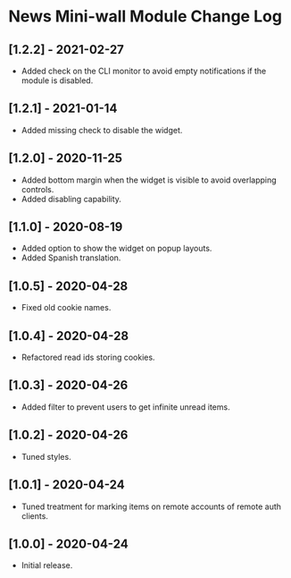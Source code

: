 
# News Mini-wall Module Change Log

## [1.2.2] - 2021-02-27

- Added check on the CLI monitor to avoid empty notifications if the module is disabled.

## [1.2.1] - 2021-01-14

- Added missing check to disable the widget.

## [1.2.0] - 2020-11-25

- Added bottom margin when the widget is visible to avoid overlapping controls.
- Added disabling capability.

## [1.1.0] - 2020-08-19

- Added option to show the widget on popup layouts.
- Added Spanish translation.

## [1.0.5] - 2020-04-28

- Fixed old cookie names.

## [1.0.4] - 2020-04-28

- Refactored read ids storing cookies.

## [1.0.3] - 2020-04-26

- Added filter to prevent users to get infinite unread items.

## [1.0.2] - 2020-04-26

- Tuned styles.

## [1.0.1] - 2020-04-24

- Tuned treatment for marking items on remote accounts of remote auth clients.


## [1.0.0] - 2020-04-24

- Initial release.
